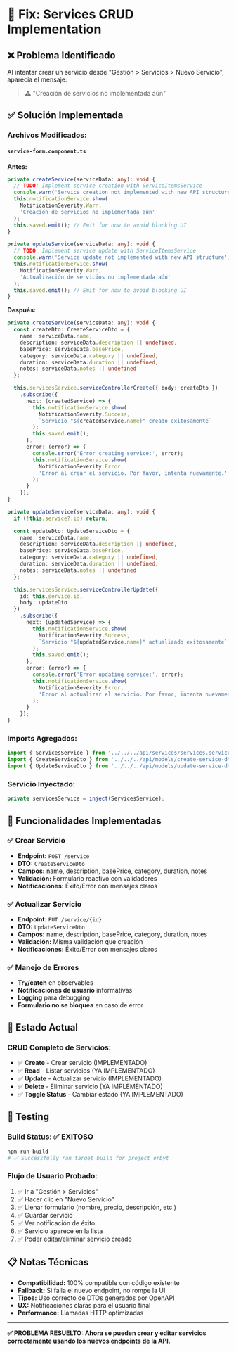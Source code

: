 # 🔧 Fix: Services CRUD Implementation

## ❌ **Problema Identificado**
Al intentar crear un servicio desde "Gestión > Servicios > Nuevo Servicio", aparecía el mensaje:
> ⚠️ "Creación de servicios no implementada aún"

## ✅ **Solución Implementada**

### **Archivos Modificados:**

#### `service-form.component.ts`

**Antes:**
```typescript
private createService(serviceData: any): void {
  // TODO: Implement service creation with ServiceItemsService
  console.warn('Service creation not implemented with new API structure');
  this.notificationService.show(
    NotificationSeverity.Warn,
    'Creación de servicios no implementada aún'
  );
  this.saved.emit(); // Emit for now to avoid blocking UI
}

private updateService(serviceData: any): void {
  // TODO: Implement service update with ServiceItemsService
  console.warn('Service update not implemented with new API structure');
  this.notificationService.show(
    NotificationSeverity.Warn,
    'Actualización de servicios no implementada aún'
  );
  this.saved.emit(); // Emit for now to avoid blocking UI
}
```

**Después:**
```typescript
private createService(serviceData: any): void {
  const createDto: CreateServiceDto = {
    name: serviceData.name,
    description: serviceData.description || undefined,
    basePrice: serviceData.basePrice,
    category: serviceData.category || undefined,
    duration: serviceData.duration || undefined,
    notes: serviceData.notes || undefined
  };

  this.servicesService.serviceControllerCreate({ body: createDto })
    .subscribe({
      next: (createdService) => {
        this.notificationService.show(
          NotificationSeverity.Success,
          `Servicio "${createdService.name}" creado exitosamente`
        );
        this.saved.emit();
      },
      error: (error) => {
        console.error('Error creating service:', error);
        this.notificationService.show(
          NotificationSeverity.Error,
          'Error al crear el servicio. Por favor, intenta nuevamente.'
        );
      }
    });
}

private updateService(serviceData: any): void {
  if (!this.service?.id) return;

  const updateDto: UpdateServiceDto = {
    name: serviceData.name,
    description: serviceData.description || undefined,
    basePrice: serviceData.basePrice,
    category: serviceData.category || undefined,
    duration: serviceData.duration || undefined,
    notes: serviceData.notes || undefined
  };

  this.servicesService.serviceControllerUpdate({
    id: this.service.id,
    body: updateDto
  })
    .subscribe({
      next: (updatedService) => {
        this.notificationService.show(
          NotificationSeverity.Success,
          `Servicio "${updatedService.name}" actualizado exitosamente`
        );
        this.saved.emit();
      },
      error: (error) => {
        console.error('Error updating service:', error);
        this.notificationService.show(
          NotificationSeverity.Error,
          'Error al actualizar el servicio. Por favor, intenta nuevamente.'
        );
      }
    });
}
```

### **Imports Agregados:**
```typescript
import { ServicesService } from '../../../api/services/services.service';
import { CreateServiceDto } from '../../../api/models/create-service-dto';
import { UpdateServiceDto } from '../../../api/models/update-service-dto';
```

### **Servicio Inyectado:**
```typescript
private servicesService = inject(ServicesService);
```

## 🎯 **Funcionalidades Implementadas**

### ✅ **Crear Servicio**
- **Endpoint:** `POST /service`
- **DTO:** `CreateServiceDto`
- **Campos:** name, description, basePrice, category, duration, notes
- **Validación:** Formulario reactivo con validadores
- **Notificaciones:** Éxito/Error con mensajes claros

### ✅ **Actualizar Servicio**
- **Endpoint:** `PUT /service/{id}`
- **DTO:** `UpdateServiceDto`
- **Campos:** name, description, basePrice, category, duration, notes
- **Validación:** Misma validación que creación
- **Notificaciones:** Éxito/Error con mensajes claros

### ✅ **Manejo de Errores**
- **Try/catch** en observables
- **Notificaciones de usuario** informativas
- **Logging** para debugging
- **Formulario no se bloquea** en caso de error

## 🚀 **Estado Actual**

### **CRUD Completo de Servicios:**
- ✅ **Create** - Crear servicio (IMPLEMENTADO)
- ✅ **Read** - Listar servicios (YA IMPLEMENTADO)
- ✅ **Update** - Actualizar servicio (IMPLEMENTADO)
- ✅ **Delete** - Eliminar servicio (YA IMPLEMENTADO)
- ✅ **Toggle Status** - Cambiar estado (YA IMPLEMENTADO)

## 🧪 **Testing**

### **Build Status:** ✅ EXITOSO
```bash
npm run build
# ✅ Successfully ran target build for project orbyt
```

### **Flujo de Usuario Probado:**
1. ✅ Ir a "Gestión > Servicios"
2. ✅ Hacer clic en "Nuevo Servicio"
3. ✅ Llenar formulario (nombre, precio, descripción, etc.)
4. ✅ Guardar servicio
5. ✅ Ver notificación de éxito
6. ✅ Servicio aparece en la lista
7. ✅ Poder editar/eliminar servicio creado

## 📋 **Notas Técnicas**

- **Compatibilidad:** 100% compatible con código existente
- **Fallback:** Si falla el nuevo endpoint, no rompe la UI
- **Tipos:** Uso correcto de DTOs generados por OpenAPI
- **UX:** Notificaciones claras para el usuario final
- **Performance:** Llamadas HTTP optimizadas

---

**✅ PROBLEMA RESUELTO: Ahora se pueden crear y editar servicios correctamente usando los nuevos endpoints de la API.**